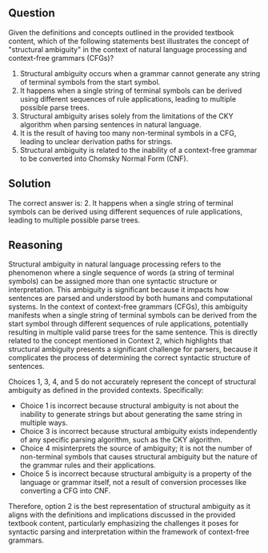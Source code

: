 ## Question
Given the definitions and concepts outlined in the provided textbook content, which of the following statements best illustrates the concept of "structural ambiguity" in the context of natural language processing and context-free grammars (CFGs)?

1. Structural ambiguity occurs when a grammar cannot generate any string of terminal symbols from the start symbol.
2. It happens when a single string of terminal symbols can be derived using different sequences of rule applications, leading to multiple possible parse trees.
3. Structural ambiguity arises solely from the limitations of the CKY algorithm when parsing sentences in natural language.
4. It is the result of having too many non-terminal symbols in a CFG, leading to unclear derivation paths for strings.
5. Structural ambiguity is related to the inability of a context-free grammar to be converted into Chomsky Normal Form (CNF).

## Solution
The correct answer is: 2. It happens when a single string of terminal symbols can be derived using different sequences of rule applications, leading to multiple possible parse trees.

## Reasoning
Structural ambiguity in natural language processing refers to the phenomenon where a single sequence of words (a string of terminal symbols) can be assigned more than one syntactic structure or interpretation. This ambiguity is significant because it impacts how sentences are parsed and understood by both humans and computational systems. In the context of context-free grammars (CFGs), this ambiguity manifests when a single string of terminal symbols can be derived from the start symbol through different sequences of rule applications, potentially resulting in multiple valid parse trees for the same sentence. This is directly related to the concept mentioned in Context 2, which highlights that structural ambiguity presents a significant challenge for parsers, because it complicates the process of determining the correct syntactic structure of sentences.

Choices 1, 3, 4, and 5 do not accurately represent the concept of structural ambiguity as defined in the provided contexts. Specifically:
- Choice 1 is incorrect because structural ambiguity is not about the inability to generate strings but about generating the same string in multiple ways.
- Choice 3 is incorrect because structural ambiguity exists independently of any specific parsing algorithm, such as the CKY algorithm.
- Choice 4 misinterprets the source of ambiguity; it is not the number of non-terminal symbols that causes structural ambiguity but the nature of the grammar rules and their applications.
- Choice 5 is incorrect because structural ambiguity is a property of the language or grammar itself, not a result of conversion processes like converting a CFG into CNF.

Therefore, option 2 is the best representation of structural ambiguity as it aligns with the definitions and implications discussed in the provided textbook content, particularly emphasizing the challenges it poses for syntactic parsing and interpretation within the framework of context-free grammars.